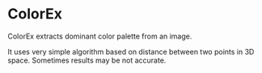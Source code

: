 # ColorEx
ColorEx extracts dominant color palette from an image.

It uses very simple algorithm based on distance between two points in 3D space. Sometimes results may be not accurate.
